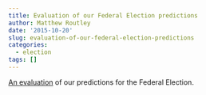 ```yaml
---
title: Evaluation of our Federal Election predictions
author: Matthew Routley
date: '2015-10-20'
slug: evaluation-of-our-federal-election-predictions
categories:
  - election
tags: []
---
```


[An evaluation](http://www.psephoanalytics.ca/2015/10/how-we-did-high-level-results.html) of our predictions for the Federal Election.